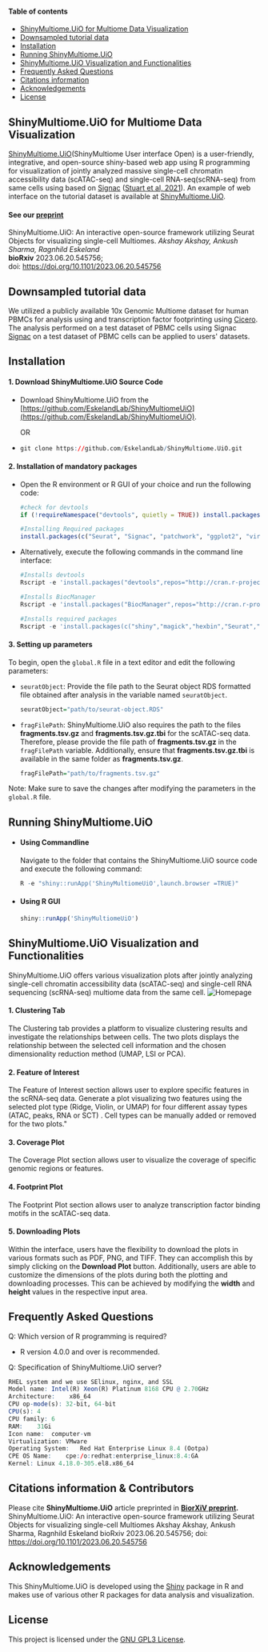 #### Table of contents

- [ShinyMultiome.UiO for Multiome Data Visualization](#shinymultiomeuio-for-multiome-data-visualization)
- [Downsampled tutorial data](#downsampled-tutorial-data)
- [Installation](#installation)
- [Running ShinyMultiome.UiO](#running-shinymultiomeuio)
- [ShinyMultiome.UiO Visualization and Functionalities](#shinymultiomeuio-visualization-and-functionalities)
- [Frequently Asked Questions](#frequently-asked-questions)
- [Citations information](#citations-information)
- [Acknowledgements](#acknowledgements)
- [License](#license)

## ShinyMultiome.UiO for Multiome Data Visualization

[ShinyMultiome.UiO](https://cancell.medisin.uio.no/ShinyMultiome.UiO)(ShinyMultiome User interface Open) is a user-friendly, integrative, and open-source shiny-based web app using R programming for visualization of jointly analyzed massive single-cell chromatin accessibility data (scATAC-seq) and single-cell RNA-seq(scRNA-seq) from same cells using based on [Signac](https://stuartlab.org/signac/articles/pbmc_multiomic.html) ([Stuart et al, 2021](https://www.nature.com/articles/s41592-021-01282-5)).
An example of web interface on the tutorial dataset is available at [ShinyMultiome.UiO](https://cancell.medisin.uio.no/ShinyMultiome.UiO). 

#### See our [preprint](https://www.biorxiv.org/content/10.1101/2023.06.20.545756v2)

ShinyMultiome.UiO: An interactive open-source framework utilizing Seurat Objects for visualizing single-cell Multiomes.
*Akshay Akshay, Ankush Sharma, Ragnhild Eskeland*  
**bioRxiv** 2023.06.20.545756;  
doi: https://doi.org/10.1101/2023.06.20.545756


## Downsampled tutorial data
We utilized a publicly available 10x Genomic Multiome dataset for human PBMCs for analysis using  and transcription factor footprinting using [Cicero](https://stuartlab.org/signac/articles/footprint.html). The analysis performed on a test dataset of PBMC cells using Signac [Signac](https://stuartlab.org/signac/articles/pbmc_multiomic.html) on a test dataset of PBMC cells can be applied to users' datasets. 

## Installation

#### 1. Download ShinyMultiome.UiO Source Code  
  +  Download ShinyMultiome.UiO from the [https://github.com/EskelandLab/ShinyMultiomeUiO](https://github.com/EskelandLab/ShinyMultiomeUiO).

      OR
  +   ```r 
      git clone https://github.com/EskelandLab/ShinyMultiome.UiO.git
      ```

#### 2. Installation of mandatory packages  
  + Open the R environment or R GUI of your choice and run the following code:
    
     ```r 
     #check for devtools
     if (!requireNamespace("devtools", quietly = TRUE)) install.packages("devtools")
    
    #Installing Required packages 
    install.packages(c("Seurat", "Signac", "patchwork", "ggplot2", "viridis", "shiny", "shinybusy", "shinyBS", "BSgenome.Hsapiens.UCSC.hg38"))

    ```

 + Alternatively, execute the following commands in the command line interface:


     ```r 
     #Installs devtools
     Rscript -e 'install.packages("devtools",repos="http://cran.r-project.org")'
     
     #Installs BiocManager
     Rscript -e 'install.packages("BiocManager",repos="http://cran.r-project.org")'
     
     #Installs required packages 
     Rscript -e 'install.packages(c("shiny","magick","hexbin","Seurat","shinybusy","gridExtra", "grid","shinycssloaders"))' 
     ``` 

#### 3. Setting up parameters  
To begin, open the `global.R` file in a text editor and edit the following parameters:


* `seuratObject`: Provide the file path to the Seurat object RDS formatted file obtained after analysis in the variable named `seuratObject`.
  ```r
  seuratObject="path/to/seurat-object.RDS"
  ```

*  `fragFilePath`: ShinyMultiome.UiO also requires the path to the files <b>fragments.tsv.gz</b> and <b>fragments.tsv.gz.tbi</b> for the scATAC-seq data. Therefore, please provide the file path of <b>fragments.tsv.gz</b> in the  `fragFilePath` variable. Additionally, ensure that <b>fragments.tsv.gz.tbi</b> is available in the same folder as <b>fragments.tsv.gz</b>.
  
   ```r
   fragFilePath="path/to/fragments.tsv.gz"
   ```
Note: Make sure to save the changes after modifying the parameters in the `global.R` file.



## Running ShinyMultiome.UiO  
  +  #### Using Commandline
     Navigate to the folder that contains the ShinyMultiome.UiO source code and execute the following command:
    
       ```r  
       R -e "shiny::runApp('ShinyMultiomeUiO',launch.browser =TRUE)" 
       ```
  +  #### Using R GUI 
      ```r 
      shiny::runApp('ShinyMultiomeUiO')
      ```
     
## ShinyMultiome.UiO Visualization and Functionalities

ShinyMultiome.UiO offers various visualization plots after jointly analyzing single-cell chromatin accessibility data (scATAC-seq) and single-cell RNA sequencing (scRNA-seq) multiome data from the same cell. 
![Homepage](https://github.com/EskelandLab/ShinyMultiomeUiO/assets/32255128/f781e957-0eef-442a-b813-1e606b788dbd)


#### 1. Clustering Tab

The Clustering tab provides a platform to visualize clustering results and investigate the relationships between cells. The two plots displays the relationship between the selected cell information and the chosen dimensionality reduction method (UMAP, LSI or PCA).

#### 2. Feature of Interest

The Feature of Interest section allows user to explore specific features in the scRNA-seq data. Generate a plot visualizing two features using the selected plot type (Ridge, Violin, or UMAP) for four different assay types (ATAC, peaks, RNA or SCT) . Cell types can be manually added or removed for the two plots."

#### 3. Coverage Plot

The Coverage Plot section allows user to visualize the coverage of specific genomic regions or features.
    

#### 4. Footprint Plot

The Footprint Plot section allows user to analyze transcription factor binding motifs in the scATAC-seq data.
     

#### 5. Downloading Plots
 
Within the interface, users have the flexibility to download the plots in various formats such as PDF, PNG, and TIFF. They can accomplish this by simply clicking on the <b>Download Plot</b> button. Additionally, users are able to customize the dimensions of the plots during both the plotting and downloading processes. This can be achieved by modifying the <b>width</b> and <b>height</b> values in the respective input area.

## Frequently Asked Questions 
Q: Which version of R programming is required?
* R version 4.0.0  and over is recommended.  


Q: Specification of ShinyMultiome.UiO server?

```r 
RHEL system and we use SElinux, nginx, and SSL
Model name:	Intel(R) Xeon(R) Platinum 8168 CPU @ 2.70GHz
Architecture:	 x86_64
CPU op-mode(s):	32-bit, 64-bit
CPU(s):	4
CPU family:	6
RAM:	31Gi
Icon name:	computer-vm
Virtualization:	VMware
Operating System:	Red Hat Enterprise Linux 8.4 (Ootpa)
CPE OS Name:	cpe:/o:redhat:enterprise_linux:8.4:GA
Kernel:	Linux 4.18.0-305.el8.x86_64
```

## Citations information & Contributors
Please cite **ShinyMultiome.UiO** article preprinted in **[BiorXiV preprint](https://www.biorxiv.org/content/10.1101/2023.06.20.545756v2).**
ShinyMultiome.UiO: An interactive open-source framework utilizing Seurat Objects for visualizing single-cell Multiomes
Akshay Akshay, Ankush Sharma, Ragnhild Eskeland
bioRxiv 2023.06.20.545756; 
doi: https://doi.org/10.1101/2023.06.20.545756

## Acknowledgements

This ShinyMultiome.UiO is developed using the [Shiny](https://shiny.rstudio.com/) package in R and makes use of various other R packages for data analysis and visualization.

## License

This project is licensed under the [GNU GPL3 License](LICENSE).

